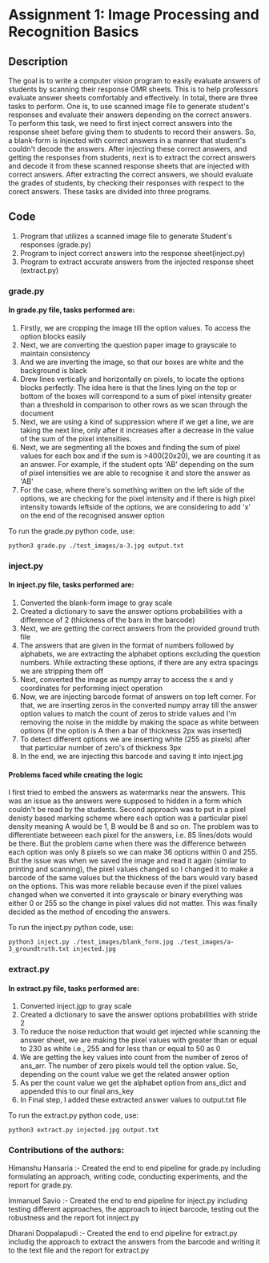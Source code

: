 # Assignment 1: Image Processing and Recognition Basics

## Description

The goal is to write a computer vision program to easily evaluate answers of students by scanning their response OMR sheets. This is to help professors evaluate answer sheets comfortably and effectively. In total, there are three tasks to perform. One is, to use scanned image file to generate student's responses and evaluate their answers depending on the correct answers. To perform this task, we need to first inject correct answers into the response sheet before giving them to students to record their answers. So, a blank-form is injected with correct answers in a manner that student's couldn't decode the answers. After injecting these correct answers, and getting the responses from students, next is to extract the correct answers and decode it from these scanned response sheets that are injected with correct answers. After extracting the correct answers, we should evaluate the grades of students, by checking their responses with respect to the corect answers. These tasks are divided into three programs.


## Code

1. Program that utilizes a scanned image file to generate Student's responses (grade.py)
2. Program to inject correct answers into the response sheet(inject.py)
3. Program to extract accurate answers from the injected response sheet (extract.py)


### grade.py

#### In grade.py file, tasks performed are:
1. Firstly, we are cropping the image till the option values. To access the option blocks easily
2. Next, we are converting the question paper image to grayscale to maintain consistency
3. And we are inverting the image, so that our boxes are white and the background is black
4. Drew lines vertically and horizontally on pixels, to locate the options blocks perfectly. The idea here is that the lines lying on the top or bottom of the boxes will correspond to a sum of pixel intensity greater than a threshold in comparison to other rows as we scan through the document
5. Next, we are using a kind of suppression where if we get a line, we are taking the next line, only after it increases after a decrease in the value of the sum of the pixel intensities.
6. Next, we are segmenting all the boxes and finding the sum of pixel values for each box and if the sum is >400(20x20), we are counting it as an answer.
For example, if the student opts 'AB' depending on the sum of pixel intensities we are able to recognise it and store the answer as 'AB'
7. For the case, where there's something written on the left side of the options, we are checking for the pixel intensity and if there is high pixel intensity towards leftside of the options, we are considering to add 'x' on the end of the recognised answer option

To run the grade.py python code, use:
```
python3 grade.py ./test_images/a-3.jpg output.txt
```


### inject.py

#### In inject.py file, tasks performed are:
1. Converted the blank-form image to gray scale
2. Created a dictionary to save the answer options probabilities with a difference of 2 (thickness of the bars in the barcode)
3. Next, we are getting the correct answers from the provided ground truth file
4. The answers that are given in the format of numbers followed by alphabets, we are extracting the alphabet options excluding the question numbers. While extracting these options, if there are any extra spacings we are stripping them off
5. Next, converted the image as numpy array to access the x and y coordinates for performing inject operation
6. Now, we are injecting barcode format of answers on top left corner. For that, we are inserting zeros in the converted numpy array till the answer option values to match the count of zeros to stride values and I'm removing the noise in the middle by making the space as white between options (if the option is A then a bar of thickness 2px was inserted)
7. To detect different options we are inserting white (255 as pixels) after that particular number of zero's of thickness 3px
8. In the end, we are injecting this barcode and saving it into inject.jpg

#### Problems faced while creating the logic

I first tried to embed the answers as watermarks near the answers. This was an issue as the answers were supposed to hidden in a form which couldn't be read by the students. Second approach was to put in a pixel denisty based marking scheme where each option was a particular pixel density meaning A would be 1, B would be 8 and so on. The problem was to differentiate betweeen each pixel for the answers, i.e. 85 lines/dots would be there. But the problem came when there was the difference between each option was only 8 pixels so we can make 36 options within 0 and 255. But the issue was when we saved the image and read it again (similar to printing and scanning), the pixel values changed so I changed it to make a barcode of the same values but the thickness of the bars would vary based on the options. This was more reliable because even if the pixel values changed when we converted it into grayscale or binary everything was either 0 or 255 so the change in pixel values did not matter. This was finally decided as the method of encoding the answers.

To run the inject.py python code, use:
```
python3 inject.py ./test_images/blank_form.jpg ./test_images/a-3_groundtruth.txt injected.jpg
```


### extract.py

#### In extract.py file, tasks performed are:
1. Converted inject.jgp to gray scale
2. Created a dictionary to save the answer options probabilities with stride 2
3. To reduce the noise reduction that would get injected while scanning the answer sheet, we are making the pixel values with greater than or equal to 230 as white i.e., 255 and for less than or equal to 50 as 0
4. We are getting the key values into count from the number of zeros of ans_arr. The number of zero pixels would tell the option value. So, depending on the count value we get the related answer option
5. As per the count value we get the alphabet option from ans_dict and appended this to our final ans_key
6. In Final step, I added these extracted answer values to output.txt file

To run the extract.py python code, use:
```
python3 extract.py injected.jpg output.txt
```

### Contributions of the authors:

Himanshu Hansaria :- Created the end to end pipeline for grade.py including formulating an approach, writing code, conducting experiments, and the report for grade.py.

Immanuel Savio :- Created the end to end pipeline for inject.py including testing different approaches, the approach to inject barcode, testing out the robustness and the report fot innject.py

Dharani Doppalapudi :- Created the end to end pipeline for extract.py includig the approach to extract the answers from the barcode and writing it to the text file and the report for extract.py
